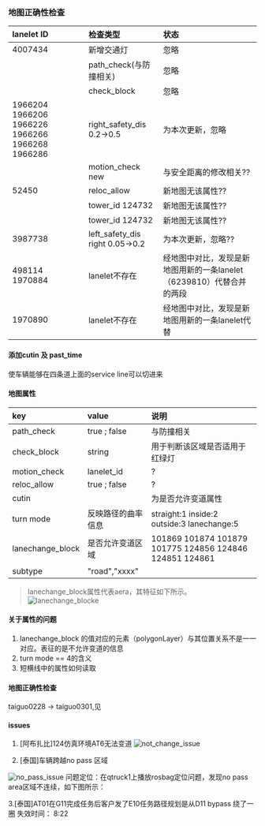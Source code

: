 ### 地图正确性检查
|lanelet ID | 检查类型  | 状态  |
|:---------|:-----------|:-----|
| 4007434  |  新增交通灯  | 忽略 | 
|          |  path_check(与防撞相关)  | 忽略 | 
|          |  check_block  | 忽略 | 
| 1966204  1966206  1966226 1966266 1966268 1966286|  right_safety_dis 0.2->0.5 |为本次更新，忽略 | 
|          |  motion_check  new | 与安全距离的修改相关?? | 
| 52450    |  reloc_allow | 新地图无该属性?? | 
|          |  tower_id   124732 | 新地图无该属性?? | 
|          |  tower_id   124732 | 新地图无该属性?? | 
| 3987738  |  left_safety_dis right   0.05->0.2| 为本次更新，忽略?? | 
| 498114  1970884 |  lanelet不存在 | 经地图中对比，发现是新地图用新的一条lanelet（6239810）代替合并的两段 | 
| 1970890 |  lanelet不存在 | 经地图中对比，发现是新地图用新的一条lanelet代替 | 
 

#### 添加cutin 及 past_time 
使车辆能够在四条道上面的service line可以切进来



#### 地图属性

|key | value  | 说明  |
|:---------|:-----------|:-----|
| path_check  |  true ; false  | 与防撞相关 | 
| check_block  |  string  | 用于判断该区域是否适用于红绿灯 | 
| motion_check  |  lanelet_id  | ? | 
| reloc_allow  |  true ; false  | ? | 
| cutin   | |为是否允许变道属性| 
| turn mode|反映路径的曲率信息|straight:1 inside:2 outside:3 lanechange:5|
| lanechange_block|是否允许变道区域|101869  101874 101879 101775 124856 124846 124851 124861 |
| subtype|"road","xxxx"||

> lanechange_block属性代表aera，其特征如下所示。
![lanechange_blocke](lanelet-osm-aera.png)
#### 关于属性的问题
1. lanechange_block 的值对应的元素（polygonLayer）与其位置关系不是一一对应。表征的是不允许变道的信息
2. turn mode == 4的含义
3. 短横线中的属性如何读取

#### 地图正确性检查
taiguo0228 -> taiguo0301,见

#### issues
1. [阿布扎比]124仿真环境AT6无法变道
![not_change_issue](not_change_line_issue.jpg)


2. [泰国]车辆跨越no pass 区域

![no_pass_issue](nopass_issue.jpg)
问题定位：在qtruck1上播放rosbag定位问题，发现no pass area区域不连续，如下图所示：

3.[泰国]AT01在G11完成任务后客户发了E10任务路径规划是从D11 bypass 绕了一圈
失效时间： 8:22